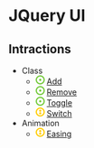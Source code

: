# JQuery UI
## Intractions
- Class
    - ![](../../../../-/1.png) [Add](ui-effect-class-add.html)
    - ![](../../../../-/1.png) [Remove](ui-effect-class-add.html)
    - ![](../../../../-/1.png) [Toggle](ui-effect-class-add.html)
    - ![](../../../../-/2.png) [Switch](ui-effect-class-add.html)
- Animation
    - ![](../../../../-/2.png) [Easing](ui-animation-easing.html)